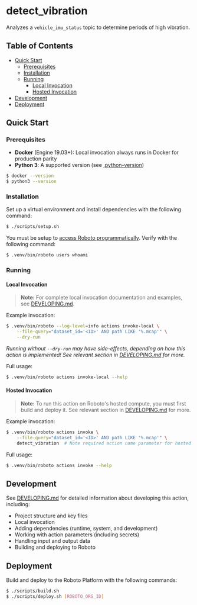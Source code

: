 # detect_vibration

Analyzes a `vehicle_imu_status` topic to determine periods of high vibration.

## Table of Contents

- [Quick Start](#quick-start)
  - [Prerequisites](#prerequisites)
  - [Installation](#installation)
  - [Running](#running)
    - [Local Invocation](#local-invocation)
    - [Hosted Invocation](#hosted-invocation)
- [Development](#development)
- [Deployment](#deployment)

## Quick Start

### Prerequisites

- **Docker** (Engine 19.03+): Local invocation always runs in Docker for production parity
- **Python 3**: A supported version (see [.python-version](.python-version))

```bash
$ docker --version
$ python3 --version
```

### Installation

Set up a virtual environment and install dependencies with the following command:

```bash
$ ./scripts/setup.sh
```

You must be setup to [access Roboto programmatically](https://docs.roboto.ai/getting-started/programmatic-access.html). Verify with the following command:
```bash
$ .venv/bin/roboto users whoami
```

### Running

#### Local Invocation

> **Note:** For complete local invocation documentation and examples, see [DEVELOPING.md](DEVELOPING.md#invoking-locally).

Example invocation:
```bash
$ .venv/bin/roboto --log-level=info actions invoke-local \
    --file-query="dataset_id='<ID>' AND path LIKE '%.mcap'" \
    --dry-run
```


_Running without `--dry-run` may have side-effects, depending on how this action is implemented! See relevant section in [DEVELOPING.md](DEVELOPING.md#code-organization-best-practices) for more._

Full usage:
```bash
$ .venv/bin/roboto actions invoke-local --help
```

#### Hosted Invocation

> **Note:** To run this action on Roboto's hosted compute, you must first build and deploy it. See relevant section in [DEVELOPING.md](DEVELOPING.md#build-and-deployment) for more.

Example invocation:
```bash
$ .venv/bin/roboto actions invoke \
    --file-query="dataset_id='<ID>' AND path LIKE '%.mcap'" \
    detect_vibration  # Note required action name parameter for hosted invocation
```


Full usage:
```bash
$ .venv/bin/roboto actions invoke --help
```

## Development

See [DEVELOPING.md](DEVELOPING.md) for detailed information about developing this action, including:
- Project structure and key files
- Local invocation
- Adding dependencies (runtime, system, and development)
- Working with action parameters (including secrets)
- Handling input and output data
- Building and deploying to Roboto

## Deployment

Build and deploy to the Roboto Platform with the following commands:

```bash
$ ./scripts/build.sh
$ ./scripts/deploy.sh [ROBOTO_ORG_ID]
```
